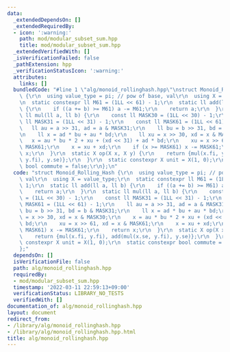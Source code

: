 ```yaml
---
data:
  _extendedDependsOn: []
  _extendedRequiredBy:
  - icon: ':warning:'
    path: mod/modular_subset_sum.hpp
    title: mod/modular_subset_sum.hpp
  _extendedVerifiedWith: []
  _isVerificationFailed: false
  _pathExtension: hpp
  _verificationStatusIcon: ':warning:'
  attributes:
    links: []
  bundledCode: "#line 1 \"alg/monoid_rollinghash.hpp\"\nstruct Monoid_Rolling_Hash\
    \ {\r\n  using value_type = pi; // pow of base, val\r\n  using X = value_type;\r\
    \n  static constexpr ll M61 = (1LL << 61) - 1;\r\n  static ll add(ll a, ll b)\
    \ {\r\n    if ((a += b) >= M61) a -= M61;\r\n    return a;\r\n  }\r\n  static\
    \ ll mul(ll a, ll b) {\r\n    const ll MASK30 = (1LL << 30) - 1;\r\n    const\
    \ ll MASK31 = (1LL << 31) - 1;\r\n    const ll MASK61 = (1LL << 61) - 1;\r\n \
    \   ll au = a >> 31, ad = a & MASK31;\r\n    ll bu = b >> 31, bd = b & MASK31;\r\
    \n    ll x = ad * bu + au * bd;\r\n    ll xu = x >> 30, xd = x & MASK30;\r\n \
    \   x = au * bu * 2 + xu + (xd << 31) + ad * bd;\r\n    xu = x >> 61, xd = x &\
    \ MASK61;\r\n    x = xu + xd;\r\n    if (x >= MASK61) x -= MASK61;\r\n    return\
    \ x;\r\n  }\r\n  static X op(X x, X y) {\r\n    return {mul(x.fi, y.fi), add(mul(x.se,\
    \ y.fi), y.se)};\r\n  }\r\n  static constexpr X unit = X(1, 0);\r\n  static constexpr\
    \ bool commute = false;\r\n};\n"
  code: "struct Monoid_Rolling_Hash {\r\n  using value_type = pi; // pow of base,\
    \ val\r\n  using X = value_type;\r\n  static constexpr ll M61 = (1LL << 61) -\
    \ 1;\r\n  static ll add(ll a, ll b) {\r\n    if ((a += b) >= M61) a -= M61;\r\n\
    \    return a;\r\n  }\r\n  static ll mul(ll a, ll b) {\r\n    const ll MASK30\
    \ = (1LL << 30) - 1;\r\n    const ll MASK31 = (1LL << 31) - 1;\r\n    const ll\
    \ MASK61 = (1LL << 61) - 1;\r\n    ll au = a >> 31, ad = a & MASK31;\r\n    ll\
    \ bu = b >> 31, bd = b & MASK31;\r\n    ll x = ad * bu + au * bd;\r\n    ll xu\
    \ = x >> 30, xd = x & MASK30;\r\n    x = au * bu * 2 + xu + (xd << 31) + ad *\
    \ bd;\r\n    xu = x >> 61, xd = x & MASK61;\r\n    x = xu + xd;\r\n    if (x >=\
    \ MASK61) x -= MASK61;\r\n    return x;\r\n  }\r\n  static X op(X x, X y) {\r\n\
    \    return {mul(x.fi, y.fi), add(mul(x.se, y.fi), y.se)};\r\n  }\r\n  static\
    \ constexpr X unit = X(1, 0);\r\n  static constexpr bool commute = false;\r\n\
    };"
  dependsOn: []
  isVerificationFile: false
  path: alg/monoid_rollinghash.hpp
  requiredBy:
  - mod/modular_subset_sum.hpp
  timestamp: '2022-03-11 22:59:13+09:00'
  verificationStatus: LIBRARY_NO_TESTS
  verifiedWith: []
documentation_of: alg/monoid_rollinghash.hpp
layout: document
redirect_from:
- /library/alg/monoid_rollinghash.hpp
- /library/alg/monoid_rollinghash.hpp.html
title: alg/monoid_rollinghash.hpp
---
```

